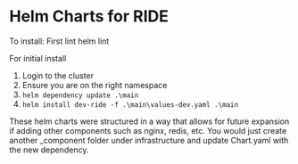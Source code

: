 # Helm Charts for RIDE


To install:
First lint
helm lint

For initial install

1. Login to the cluster
1. Ensure you are on the right namespace
1. `helm dependency update .\main`
1. `helm install dev-ride -f .\main\values-dev.yaml .\main`


These helm charts were structured in a way that allows for future expansion if adding other components such as nginx, redis, etc.
You would just create another _component folder under infrastructure and update Chart.yaml with the new dependency.
